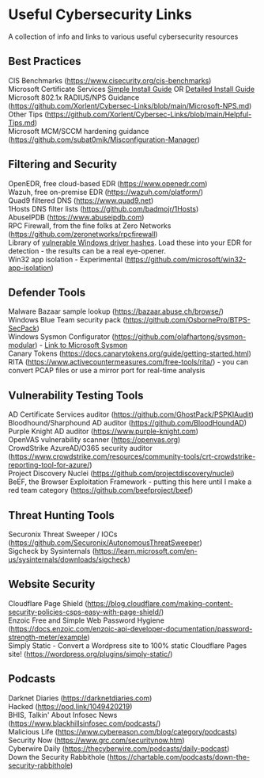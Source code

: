 # Useful Cybersecurity Links
A collection of info and links to various useful cybersecurity resources  
  
## Best Practices
CIS Benchmarks (https://www.cisecurity.org/cis-benchmarks)  
Microsoft Certificate Services [Simple Install Guide](https://sqldeep.com/how-to-install-and-configure-microsoft-certification-authority-ca-services/) OR [Detailed Install Guide](https://mjcb.io/blog/2020/03/09/certificate-authority-windows-server-2019/)  
Microsoft 802.1x RADIUS/NPS Guidance (https://github.com/Xorlent/Cybersec-Links/blob/main/Microsoft-NPS.md)  
Other Tips (https://github.com/Xorlent/Cybersec-Links/blob/main/Helpful-Tips.md)  
Microsoft MCM/SCCM hardening guidance (https://github.com/subat0mik/Misconfiguration-Manager)

## Filtering and Security
OpenEDR, free cloud-based EDR (https://www.openedr.com)  
Wazuh, free on-premise EDR (https://wazuh.com/platform/)  
Quad9 filtered DNS (https://www.quad9.net)  
1Hosts DNS filter lists (https://github.com/badmojr/1Hosts)  
AbuseIPDB (https://www.abuseipdb.com)  
RPC Firewall, from the fine folks at Zero Networks (https://github.com/zeronetworks/rpcfirewall)  
Library of [vulnerable Windows driver hashes](https://github.com/magicsword-io/LOLDrivers).  Load these into your EDR for detection - the results can be a real eye-opener.  
Win32 app isolation - Experimental (https://github.com/microsoft/win32-app-isolation)  

## Defender Tools
Malware Bazaar sample lookup (https://bazaar.abuse.ch/browse/)  
Windows Blue Team security pack (https://github.com/OsbornePro/BTPS-SecPack)  
Windows Sysmon Configurator (https://github.com/olafhartong/sysmon-modular) - [Link to Microsoft Sysmon](https://learn.microsoft.com/en-us/sysinternals/downloads/sysmon)  
Canary Tokens (https://docs.canarytokens.org/guide/getting-started.html)  
RITA (https://www.activecountermeasures.com/free-tools/rita/) - you can convert PCAP files or use a mirror port for real-time analysis  

## Vulnerability Testing Tools
AD Certificate Services auditor (https://github.com/GhostPack/PSPKIAudit)  
Bloodhound/Sharphound AD auditor (https://github.com/BloodHoundAD)  
Purple Knight AD auditor (https://www.purple-knight.com)  
OpenVAS vulnerability scanner (https://openvas.org)  
CrowdStrike AzureAD/O365 security auditor (https://www.crowdstrike.com/resources/community-tools/crt-crowdstrike-reporting-tool-for-azure/)  
Project Discovery Nuclei (https://github.com/projectdiscovery/nuclei)  
BeEF, the Browser Exploitation Framework - putting this here until I make a red team category (https://github.com/beefproject/beef)

## Threat Hunting Tools
Securonix Threat Sweeper / IOCs (https://github.com/Securonix/AutonomousThreatSweeper)  
Sigcheck by Sysinternals (https://learn.microsoft.com/en-us/sysinternals/downloads/sigcheck)  

## Website Security  
Cloudflare Page Shield (https://blog.cloudflare.com/making-content-security-policies-csps-easy-with-page-shield/)  
Enzoic Free and Simple Web Password Hygiene (https://docs.enzoic.com/enzoic-api-developer-documentation/password-strength-meter/example)  
Simply Static - Convert a Wordpress site to 100% static Cloudflare Pages site! (https://wordpress.org/plugins/simply-static/)  

## Podcasts
Darknet Diaries (https://darknetdiaries.com)  
Hacked (https://pod.link/1049420219)  
BHIS, Talkin' About Infosec News (https://www.blackhillsinfosec.com/podcasts/)  
Malicious Life (https://www.cybereason.com/blog/category/podcasts)  
Security Now (https://www.grc.com/securitynow.htm)  
Cyberwire Daily (https://thecyberwire.com/podcasts/daily-podcast)  
Down the Security Rabbithole (https://chartable.com/podcasts/down-the-security-rabbithole)  
